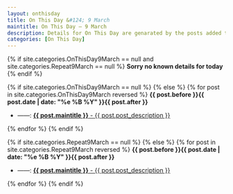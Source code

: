 ```yaml
---
layout: onthisday
title: On This Day &#124; 9 March
maintitle: On This Day — 9 March
description: Details for On This Day are genarated by the posts added to the website so the content is subject to changes/updates over time.
categories: [On This Day]
---
```


{% if site.categories.OnThisDay9March == null and site.categories.Repeat9March == null %}
<strong>Sorry no known details for today</strong>
{% endif %}

{% if site.categories.OnThisDay9March == null %}
{% else %}
{% for post in site.categories.OnThisDay9March reversed %}
<strong>{{ post.before }}{{ post.date | date: "%e %B %Y" }}{{ post.after }}</strong>
<ul>
<li> ——: <a href="{{ post.url }}"><strong>{{ post.maintitle }}</strong> - {{ post.post_description }}</a></li>
</ul>
{% endfor %}
{% endif %}

{% if site.categories.Repeat9March == null %}
{% else %}
{% for post in site.categories.Repeat9March reversed %}
<strong>{{ post.before }}{{ post.date | date: "%e %B %Y" }}{{ post.after }}</strong>
<ul>
<li> ——: <a href="{{ post.url }}"><strong>{{ post.maintitle }}</strong> - {{ post.post_description }}</a></li>
</ul>
{% endfor %}
{% endif %}
